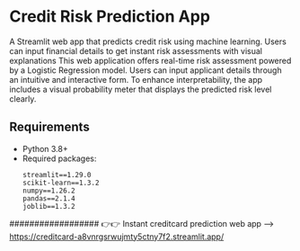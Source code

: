 # Credit Risk Prediction App
A Streamlit web app that predicts credit risk using machine learning. Users can input financial details to get instant risk assessments with visual explanations
This web application offers real-time risk assessment powered by a Logistic Regression model. Users can input applicant details through an intuitive and interactive form. To enhance interpretability, the app includes a visual probability meter that displays the predicted risk level clearly.

## Requirements

- Python 3.8+
- Required packages:
  ```text
  streamlit==1.29.0
  scikit-learn==1.3.2
  numpy==1.26.2
  pandas==2.1.4
  joblib==1.3.2
##################
  👉👉 Instant creditcard prediction web app --> https://creditcard-a8vnrgsrwujmty5ctny7f2.streamlit.app/


